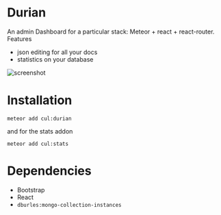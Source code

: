 
# Durian

An admin Dashboard for a particular stack: Meteor + react + react-router. 
Features 
 - json editing for all your docs
 - statistics on your database

![screenshot](https://www.dropbox.com/s/w4rnx6s25ejt1qf/durian.png?raw=1)

# Installation

``` meteor add cul:durian ```

and for the stats addon 

```meteor add cul:stats``` 

# Dependencies
 - Bootstrap
 - React
 - `dburles:mongo-collection-instances`

